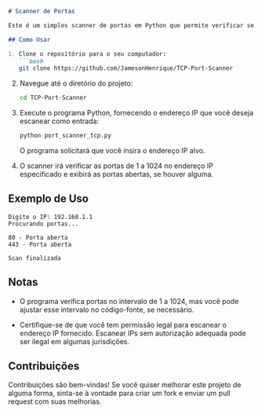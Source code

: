 

```markdown
# Scanner de Portas

Este é um simples scanner de portas em Python que permite verificar se as portas de um determinado endereço IP estão abertas ou fechadas. O programa utiliza a biblioteca `socket` para realizar a verificação das portas.

## Como Usar

1. Clone o repositório para o seu computador:
   ```bash
   git clone https://github.com/JamesonHenrique/TCP-Port-Scanner
   ```

2. Navegue até o diretório do projeto:
   ```bash
   cd TCP-Port-Scanner
   ```

3. Execute o programa Python, fornecendo o endereço IP que você deseja escanear como entrada:
   ```bash
   python port_scanner_tcp.py
   ```

   O programa solicitará que você insira o endereço IP alvo.

4. O scanner irá verificar as portas de 1 a 1024 no endereço IP especificado e exibirá as portas abertas, se houver alguma.

## Exemplo de Uso

```
Digite o IP: 192.168.1.1
Procurando portas...

80 - Porta aberta
443 - Porta aberta

Scan finalizada
```

## Notas

- O programa verifica portas no intervalo de 1 a 1024, mas você pode ajustar esse intervalo no código-fonte, se necessário.

- Certifique-se de que você tem permissão legal para escanear o endereço IP fornecido. Escanear IPs sem autorização adequada pode ser ilegal em algumas jurisdições.

## Contribuições

Contribuições são bem-vindas! Se você quiser melhorar este projeto de alguma forma, sinta-se à vontade para criar um fork e enviar um pull request com suas melhorias.

